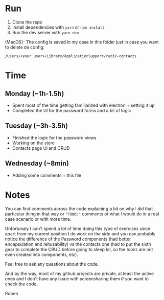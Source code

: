 # Run

1. Clone the repo
2. Install dependencies with
   `yarn` or `npm install`
3. Run the dev server with `yarn dev`

(MacOS)- The config is saved in my case in this folder just in case you want to delete de config:

`/Users/<your user>/Library/ApplicationSupport/radix-contacts`

# Time

## Monday (~1h-1.5h)

- Spent most of the time getting familiarized with electron + setting it up
- Completed the UI for the password forms and a bit of logic

## Tuesday (~3h-3.5h)

- Finished the logic for the password views
- Working on the store
- Contacts page UI and CRUD

## Wednesday (~8min)

- Adding some comments + this file

# Notes

You can find comments across the code explaining a bit on why I did that particular thing in that way or `"TODO:"` comments of what I would do in a real case scenario or with more time.

Unfortunaly I can't spend a lot of time doing this type of exercises since apart from my current position I do work on the side and you can probably notice the difference of the Password components (had better encapsulation and rehusability) vs the contacts one (had to put the sixth gear to complete the CRUD before going to sleep lol, so the Icons are not even created into components, etc).

Feel free to ask any questions about the code.

And by the way, most of my github projects are private, at least the active ones and I don't have any issue with screensharing them if you want to check the code,

Ruben
